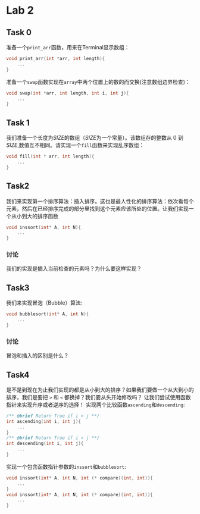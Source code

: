 # Lab 2

## Task 0

准备一个`print_arr`函数，用来在Terminal显示数组：

```c
void print_arr(int *arr, int length){
    ...
}
```

准备一个`swap`函数实现在`array`中两个位置上的数的而交换(注意数组边界检查)：

```c
void swap(int *arr, int length, int i, int j){
    ...
}
```

## Task 1

我们准备一个长度为*SIZE*的数组（*SIZE*为一个常量）。该数组存的整数从 0 到*SIZE*,数值互不相同。请实现一个`fill`函数来实现乱序数组：

```c
void fill(int * arr, int length){
    ...
}
```

## Task2

我们来实现第一个排序算法：插入排序。这也是最人性化的排序算法：依次看每个元素，然后在已经排序完成的部分里找到这个元素应该所处的位置。让我们实现一个从小到大的排序函数

```c
void inssort(int* A, int N){
    ...
}
```

### 讨论

我们的实现是插入当前检查的元素吗？为什么要这样实现？

## Task3

我们来实现冒泡（Bubble）算法:

```c
void bubblesort(int* A, int N){
    ...
}
```

### 讨论

冒泡和插入的区别是什么？

## Task4

是不是到现在为止我们实现的都是从小到大的排序？如果我们要做一个从大到小的排序，我们是要把 `>` 和 `<` 都换掉？我们要从头开始修改吗？
让我们尝试使用函数指针来实现升序或者逆序的选择！
实现两个比较函数`ascending`和`descending`:

```c
/** @brief Return True if i < j **/
int ascending(int i, int j){
    ...
} 
/** @brief Return True if i > j **/
int descending(int i, int j){
    ...
}
```

实现一个包含函数指针参数的`inssort`和`bubblesort`:

```c
void inssort(int* A, int N, int (* compare)(int, int)){
    ...
}
void inssort(int* A, int N, int (* compare)(int, int)){
    ...
}
```
